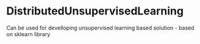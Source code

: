 # DistributedUnsupervisedLearning
Can be used for develloping unsupervised learning based solution - based on sklearn library
